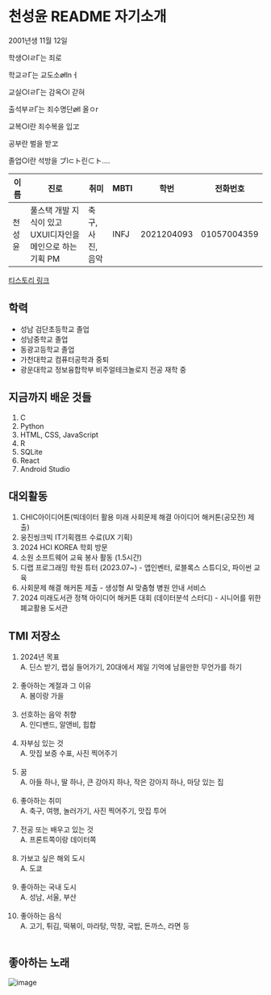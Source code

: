 # 천성윤 README 자기소개
2001년생 11월 12일  </br>

학생○lㄹΓ는 죄로</br>

학교ㄹΓ는 교도소øłlnㅓ</br>

교실○lㄹΓ는 감옥○l 갇혀</br>

출석부ㄹΓ는 죄수명단øłl 올ㅇr</br>

교복○l란 죄수복을 입ヱ</br>

공부란 벌을 받ヱ</br>

졸업○l란 석방을 ブl⊂ト린⊂ト....</br>

| 이름 | 진로 | 취미 | MBTI | 학번 | 전화번호 | 
| --- | --- | --- | --- | --- | --- |
| 천성윤 | 풀스택 개발 지식이 있고 UXUI디자인을 메인으로 하는 기획 PM | 축구, 사진, 음악 | INFJ | 2021204093 | 01057004359 |

[티스토리 링크](https://lucharomantico.tistory.com/)

## 학력
- 성남 검단초등학교 졸업
- 성남중학교 졸업
- 동광고등학교 졸업
- 가천대학교 컴퓨터공학과 중퇴
- 광운대학교 정보융합학부 비주얼테크놀로지 전공 재학 중

## 지금까지 배운 것들
1. C
2. Python
3. HTML, CSS, JavaScript
4. R
5. SQLite
6. React
7. Android Studio

## 대외활동
1. CHIC아이디어톤(빅데이터 활용 미래 사회문제 해결 아이디어 해커톤(공모전) 제출)
2. 웅진씽크빅 IT기획캠프 수료(UX 기획)
3. 2024 HCI KOREA 학회 방문
4. 소원 소프트웨어 교육 봉사 활동 (1.5시간)
5. 디랩 프로그래밍 학원 튜터 (2023.07~) - 앱인벤터, 로블록스 스튜디오, 파이썬 교육
6. 사회문제 해결 해커톤 제출 - 생성형 AI 맞춤형 병원 안내 서비스
7. 2024 미래도서관 정책 아이디어 해커톤 대회 (데이터분석 스터디) - 시니어를 위한 폐교활용 도서관

## TMI 저장소
1. 2024년 목표</br>
A.  딘스 받기, 랩실 들어가기, 20대에서 제일 기억에 남을만한 무언가를 하기  </br></br>
2. 좋아하는 계절과 그 이유</br>
A.  봄이랑 가을  </br></br>
3. 선호하는 음악 취향</br>
A.  인디밴드, 알앤비, 힙합  </br></br>
4. 자부심 있는 것</br>
A.  맛집 보증 수표, 사진 찍어주기  </br></br>
5. 꿈 </br>
A. 아들 하나, 딸 하나, 큰 강아지 하나, 작은 강아지 하나, 마당 있는 집 </br></br>
6. 좋아하는 취미</br>
A.  축구, 여행, 놀러가기, 사진 찍어주기, 맛집 투어  </br></br>
7. 전공 또는 배우고 있는 것</br>
A.  프론트쪽이랑 데이터쪽  </br></br>
8. 가보고 싶은 해외 도시</br>
A. 도쿄 </br></br>
9. 좋아하는 국내 도시</br>
A.  성남, 서울, 부산  </br></br>
10. 좋아하는 음식</br>
A.  고기, 튀김, 떡볶이, 마라탕, 막창, 국밥, 돈까스, 라면 등  </br></br>

   
## 좋아하는 노래
![image](https://github.com/seongyun4359/Front-end_Study/assets/144205093/77ec2190-ccbd-4678-8b12-ad85649ca91c)

